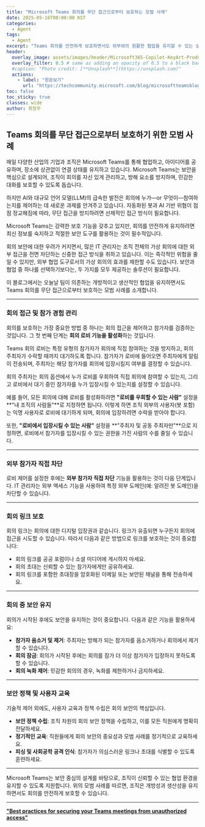 ```yaml
---
title: "Microsoft Teams 회의를 무단 접근으로부터 보호하는 모범 사례"
date: 2025-05-16T00:00:00 KST
categories:
  - Agent
tags:
  - Agent
excerpt: "Teams 회의를 안전하게 보호하면서도 외부와의 원활한 협업을 유지할 수 있는 실질적인 보안 모범 사례를 소개합니다."
header:
  overlay_image: assets/images/header/Microsoft365-Copilot-KeyArt-Productivity-6K-01.png
  overlay_filter: 0.5 # same as adding an opacity of 0.5 to a black background
  #caption: "Photo credit: [**Unsplash**](https://unsplash.com)"
  actions:
    - label: "원문보기"
      url: "https://techcommunity.microsoft.com/blog/microsoftteamsblog/best-practices-for-securing-your-teams-meetings-from-unauthorized-access/4413379"
toc: false
toc_sticky: true
classes: wide
author: 최정우
---
```


## Teams 회의를 무단 접근으로부터 보호하기 위한 모범 사례  

매일 다양한 산업의 기업과 조직은 Microsoft Teams를 통해 협업하고, 아이디어를 공유하며, 장소에 상관없이 연결 상태를 유지하고 있습니다. Microsoft Teams는 보안을 핵심으로 설계되어, 조직이 회의를 자신 있게 관리하고, 방해 요소를 방지하며, 민감한 대화를 보호할 수 있도록 돕습니다.

하지만 AI와 대규모 언어 모델(LLM)의 급속한 발전은 회의에 누가—or 무엇이—참여하는지를 제어하는 데 새로운 과제를 안겨주고 있습니다. 자동화된 봇과 AI 기반 위협이 점점 정교해짐에 따라, 무단 접근을 방지하려면 선제적인 접근 방식이 필요합니다.

Microsoft Teams는 강력한 보호 기능을 갖추고 있지만, 회의를 안전하게 유지하려면 최신 정보를 숙지하고 적절한 보안 도구를 활용하는 것이 필수적입니다.

회의 보안에 대한 우려가 커지면서, 많은 IT 관리자는 조직 전체의 가상 회의에 대한 외부 접근을 전면 차단하는 신중한 접근 방식을 취하고 있습니다. 이는 즉각적인 위험을 줄일 수 있지만, 외부 협업 도구로서의 가상 회의의 효과를 제한할 수도 있습니다. 보안과 협업 중 하나를 선택하기보다는, 두 가지를 모두 제공하는 솔루션이 필요합니다.

이 블로그에서는 오늘날 팀이 의존하는 개방적이고 생산적인 협업을 유지하면서도 Teams 회의를 무단 접근으로부터 보호하는 모범 사례를 소개합니다.

---

### 회의 접근 및 참가 경험 관리

회의를 보호하는 가장 중요한 방법 중 하나는 회의 접근을 제어하고 참가자를 검증하는 것입니다. 그 첫 번째 단계는 **회의 로비 기능을 활성화**하는 것입니다.

Teams 회의 로비는 특정 유형의 참가자가 회의에 직접 참여하는 것을 방지하고, 회의 주최자가 수락할 때까지 대기하도록 합니다. 참가자가 로비에 들어오면 주최자에게 알림이 전송되며, 주최자는 해당 참가자를 회의에 입장시킬지 여부를 결정할 수 있습니다.

회의 주최자는 회의 옵션에서 누가 로비를 우회하여 직접 회의에 참여할 수 있는지, 그리고 로비에서 대기 중인 참가자를 누가 입장시킬 수 있는지를 설정할 수 있습니다.

예를 들어, 모든 회의에 대해 로비를 활성화하려면 **"로비를 우회할 수 있는 사람"** 설정을 **"내 조직의 사람들"**로 지정하면 됩니다. 이렇게 하면 조직 외부의 사용자(봇 포함)는 익명 사용자로 로비에 대기하게 되며, 회의에 입장하려면 수락을 받아야 합니다.

또한, **"로비에서 입장시킬 수 있는 사람"** 설정을 **"주최자 및 공동 주최자만"**으로 지정하면, 로비에서 참가자를 입장시킬 수 있는 권한을 가진 사람의 수를 줄일 수 있습니다.

---

### 외부 참가자 직접 차단

로비 제어를 설정한 후에는 **외부 참가자 직접 차단** 기능을 활용하는 것이 다음 단계입니다. IT 관리자는 외부 액세스 기능을 사용하여 특정 외부 도메인(예: 알려진 봇 도메인)을 차단할 수 있습니다.

---

### 회의 링크 보호

회의 링크는 회의에 대한 디지털 입장권과 같습니다. 링크가 유출되면 누구든지 회의에 접근을 시도할 수 있습니다. 따라서 다음과 같은 방법으로 링크를 보호하는 것이 중요합니다:

- 회의 링크를 공공 포럼이나 소셜 미디어에 게시하지 마세요.
- 회의 초대는 신뢰할 수 있는 참가자에게만 공유하세요.
- 회의 링크를 포함한 초대장을 암호화된 이메일 또는 보안된 채널을 통해 전송하세요.

---

### 회의 중 보안 유지

회의가 시작된 후에도 보안을 유지하는 것이 중요합니다. 다음과 같은 기능을 활용하세요:

- **참가자 음소거 및 제거**: 주최자는 방해가 되는 참가자를 음소거하거나 회의에서 제거할 수 있습니다.
- **회의 잠금**: 회의가 시작된 후에는 회의를 잠가 더 이상 참가자가 입장하지 못하도록 할 수 있습니다.
- **회의 녹화 제어**: 민감한 회의의 경우, 녹화를 제한하거나 금지하세요.

---

### 보안 정책 및 사용자 교육

기술적 제어 외에도, 사용자 교육과 정책 수립은 회의 보안의 핵심입니다.

- **보안 정책 수립**: 조직 차원의 회의 보안 정책을 수립하고, 이를 모든 직원에게 명확히 전달하세요.
- **정기적인 교육**: 직원들에게 회의 보안의 중요성과 모범 사례를 정기적으로 교육하세요.
- **피싱 및 사회공학 공격 인식**: 참가자가 의심스러운 링크나 초대를 식별할 수 있도록 훈련하세요.

---

Microsoft Teams는 보안 중심의 설계를 바탕으로, 조직이 신뢰할 수 있는 협업 환경을 유지할 수 있도록 지원합니다. 위의 모범 사례를 따르면, 조직은 개방성과 생산성을 유지하면서도 회의를 안전하게 보호할 수 있습니다.

---

[**"Best practices for securing your Teams meetings from unauthorized access"**](https://techcommunity.microsoft.com/blog/microsoftteamsblog/best-practices-for-securing-your-teams-meetings-from-unauthorized-access/4413379)